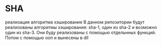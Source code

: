 # SHA
реализация алгоритма хэширование
В данном репозитории будут реализованы алгоритмы хэширования: sha-1, один из sha-2 и возможно один из sha-3. Они буду реализованы с помощью отдельнных функций. Потом с помощью ооп и вынесены в dll
